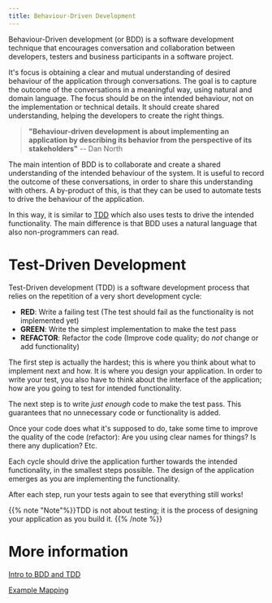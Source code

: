 ```yaml
---
title: Behaviour-Driven Development
---
```


Behaviour-Driven development (or BDD) is a software development technique that encourages conversation and collaboration between developers, testers and business participants in a software project.

It's focus is obtaining a clear and mutual understanding of desired behaviour of the application through conversations.
The goal is to capture the outcome of the conversations in a meaningful way, using natural and domain language. The focus should be on
the intended behaviour, not on the implementation or technical details. It should create shared understanding, helping the developers to create the right things.

> **"Behaviour-driven development is about implementing an application by describing its behavior from the perspective of its stakeholders"** -- Dan North

The main intention of BDD is to collaborate and create a shared understanding of the intended behaviour of the system.
It is useful to record the outcome of these conversations, in order to share this understanding with others.
A by-product of this, is that they can be used to automate tests to drive the behaviour of the application.

In this way, it is similar to [TDD](#tdd) which also uses tests to drive the intended functionality.
The main difference is that BDD uses a natural language that also non-programmers can read.

# Test-Driven Development

Test-Driven development (TDD) is a software development process that relies on the repetition of a very short development cycle:

  * **RED**: Write a failing test (The test should fail as the functionality is not implemented yet)
  * **GREEN**: Write the simplest implementation to make the test pass
  * **REFACTOR**: Refactor the code (Improve code quality; do *not* change or add functionality)

The first step is actually the hardest; this is where you think about what to implement next and how. It is where you design your application.
In order to write your test, you also have to think about the interface of the application; how are you going to test for intended functionality.

The next step is to write *just enough* code to make the test pass. This guarantees that no unnecessary code or functionality is added.

Once your code does what it's supposed to do, take some time to improve the quality of the code (refactor): Are you using clear names for things? Is there any duplication? Etc.

Each cycle should drive the application further towards the intended functionality, in the smallest steps possible.
The design of the application emerges as you are implementing the functionality.

After each step, run your tests again to see that everything still works!

{{% note "Note"%}}TDD is not about testing; it is the process of designing your application as you build it.
{{% /note %}}

# More information
[Intro to BDD and TDD](https://cucumber.io/blog/2017/05/15/intro-to-bdd-and-tdd)

[Example Mapping](https://cucumber.io/blog/2015/12/08/example-mapping-introduction)